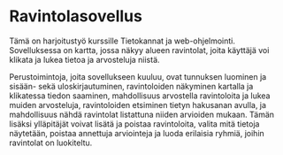 # Ravintolasovellus

Tämä on harjoitustyö kurssille Tietokannat ja web-ohjelmointi. Sovelluksessa on kartta, jossa näkyy alueen ravintolat, joita käyttäjä voi klikata ja lukea tietoa ja arvosteluja niistä.

Perustoimintoja, joita sovellukseen kuuluu, ovat tunnuksen luominen ja sisään- sekä uloskirjautuminen, ravintoloiden näkyminen kartalla ja klikatessa tiedon saaminen, mahdollisuus arvostella ravintoloita ja lukea muiden arvosteluja,
ravintoloiden etsiminen tietyn hakusanan avulla, ja mahdollisuus nähdä ravintolat listattuna niiden arvioiden mukaan. Tämän lisäksi ylläpitäjät voivat lisätä ja poistaa ravintoloita, valita mitä tietoja näytetään, poistaa annettuja arviointeja
ja luoda erilaisia ryhmiä, joihin ravintolat on luokiteltu.
